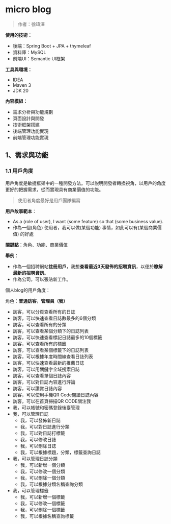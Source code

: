 
# micro blog

>  作者：徐瑋澤

**使用的技術：**
*  後端：Spring Boot + JPA + thymeleaf
*  資料庫：MySQL
*  前端UI：Semantic UI框架

**工具與環境：**
*  IDEA
*  Maven 3
*  JDK 20

**內容模組：**
*  需求分析與功能規劃
*  頁面設計與開發
*  技術框架搭建
*  後端管理功能實現
*  前端管理功能實現

## 1、需求與功能
### 1.1 用戶角度

用戶角度是敏捷框架中的一種開發方法。可以説明開發者轉換視角，以用戶的角度更好的把握需求，從而實現具有商業價值的功能。

>  使用者角度最好是用戶團隊編寫

**用戶故事範本**：

-  As a (role of user), I want (some feature) so that (some business value).
-  作為一個(角色) 使用者，我可以做(某個功能) 事情，如此可以有(某個商業價值) 的好處

**關鍵點**：角色、功能、商業價值

**舉例**：

-  作為一個招聘網站**註冊用戶**，我想**查看最近3天發佈的招聘資訊**，以便於**瞭解最新的招聘資訊**。
-  作為公司，可以張貼新工作。


個人blog的用戶角度：

角色：**普通訪客**，**管理員（我）**

*  訪客，可以分頁查看所有的日誌
*  訪客，可以快速查看日誌數最多的6個分類
*  訪客，可以查看所有的分類
*  訪客，可以查看某個分類下的日誌列表
*  訪客，可以快速查看標記日誌最多的10個標籤
*  訪客，可以查看所有的標籤
*  訪客，可以查看某個標籤下的日誌列表
*  訪客，可以根據年度時間線查看日誌列表
*  訪客，可以快速查看最新的推薦日誌
*  訪客，可以用關鍵字全域搜索日誌
*  訪客，可以查看單個日誌內容
*  訪客，可以對日誌內容進行評論
*  訪客，可以讚賞日誌內容
*  訪客，可以使用手機QR Code閱讀日誌內容
*  訪客，可以在首頁掃描QR CODE關注我
*  我，可以帳號和密碼登錄後臺管理
*  我，可以管理日誌
   *  我，可以發佈新日誌
   *  我，可以對日誌進行分類
   *  我，可以對日誌打標籤
   *  我，可以修改日誌
   *  我，可以刪除日誌
   *  我，可以根據標題，分類，標籤查詢日誌
*  我，可以管理日誌分類
   *  我，可以新增一個分類
   *  我，可以修改一個分類
   *  我，可以刪除一個分類
   *  我，可以根據分類名稱查詢分類
*  我，可以管理標籤
   *  我，可以新增一個標籤
   *  我，可以修改一個標籤
   *  我，可以刪除一個標籤
   *  我，可以根據名稱查詢標籤
